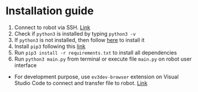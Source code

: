 # Installation guide

1. Connect to robot via SSH. [Link](https://www.ev3dev.org/docs/tutorials/connecting-to-ev3dev-with-ssh/)
1. Check if `python3` is installed by typing `python3 -v`
1. If `python3` is not installed, then follow [here](https://docs.python-guide.org/starting/install3/linux/) to install it
1. Install `pip3` following this [link](https://linuxize.com/post/how-to-install-pip-on-ubuntu-18.04/)
1. Run `pip3 install -r requirements.txt` to install all dependencies
1. Run `python3 main.py` from terminal or execute file `main.py` on robot user interface

* For development purpose, use `ev3dev-browser` extension on Visual Studio Code to connect and transfer file to robot. 
[Link](https://github.com/ev3dev/vscode-ev3dev-browser) 